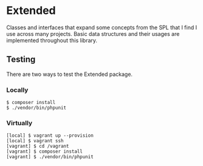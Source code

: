 # Extended

Classes and interfaces that expand some concepts from the SPL that I find I
use across many projects. Basic data structures and their usages are implemented
throughout this library.

## Testing

There are two ways to test the Extended package.

### Locally

    $ composer install
    $ ./vendor/bin/phpunit

### Virtually

    [local] $ vagrant up --provision
    [local] $ vagrant ssh
    [vagrant] $ cd /vagrant
    [vagrant] $ composer install
    [vagrant] $ ./vendor/bin/phpunit
